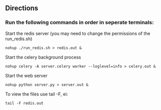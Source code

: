 ## Directions 

### Run the following commands in order in seperate terminals:

Start the redis server (you may need to change the permissions of the run_redis.sh)

~~~
nohup ./run_redis.sh > redis.out &
~~~

Start the celery background process

~~~
nohup celery -A server.celery worker --loglevel=info > celery.out &
~~~

Start the web server

~~~
nohup python server.py > server.out &
~~~

To view the files use tail -F, ei:
~~~
tail -F redis.out
~~~